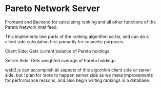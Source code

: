 # Pareto Network Server

Frontand and Backend for calculating ranking and all other functions of the Pareto Network intel feed.

This implements two parts of the ranking algorithm so far, and can do a client side calculation first primarily for cosmetic purposes.

Client Side:
Gets current balance of Pareto holdings.

Server Side:
Gets weighted average of Pareto holdings.


web3.js can accomplish all aspects of this algorithm client side or server side, but I plan for more to happen server side as we make improvements for performance reasons, and also begin writing rankings in a database.
